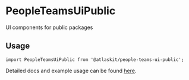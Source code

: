 # PeopleTeamsUiPublic

UI components for public packages

## Usage

`import PeopleTeamsUiPublic from '@atlaskit/people-teams-ui-public';`

Detailed docs and example usage can be found [here](https://atlaskit.atlassian.com/packages/people-and-teams/people-teams-ui-public).
